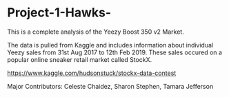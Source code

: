 # Project-1-Hawks-
This is a complete analysis of the Yeezy Boost 350 v2 Market.

The data is pulled from Kaggle and includes information about individual Yeezy sales from 31st Aug 2017 to 12th Feb 2019. These sales occured on a popular online sneaker retail market called StockX.

https://www.kaggle.com/hudsonstuck/stockx-data-contest

Major Contributors: Celeste Chaidez, Sharon Stephen, Tamara Jefferson
